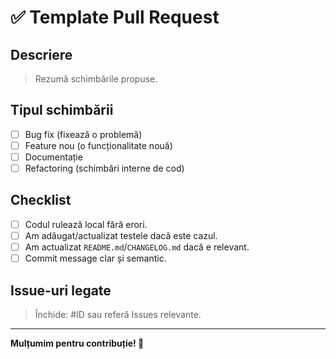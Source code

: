 # ✅ Template Pull Request

## Descriere

> Rezumă schimbările propuse.

## Tipul schimbării

- [ ] Bug fix (fixează o problemă)
- [ ] Feature nou (o funcționalitate nouă)
- [ ] Documentație
- [ ] Refactoring (schimbări interne de cod)

## Checklist

- [ ] Codul rulează local fără erori.
- [ ] Am adăugat/actualizat testele dacă este cazul.
- [ ] Am actualizat `README.md`/`CHANGELOG.md` dacă e relevant.
- [ ] Commit message clar și semantic.

## Issue-uri legate

> Închide: #ID sau referă Issues relevante.

---

**Mulțumim pentru contribuție! 🚀**
